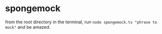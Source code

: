 # spongemock

from the root directory in the terminal, run `node spongemock.ts "phrase to mock"` and be amazed.
